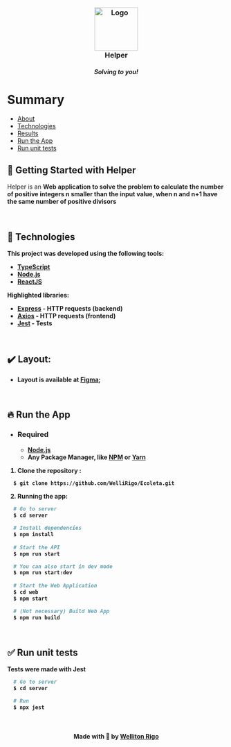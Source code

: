<h3 align="center">
    <img alt="Logo" title="#logo" width="100px" src="https://i.imgur.com/gmMROJl.png">    
    <br>
    Helper
</h3>
<h5 align="center">Solving to you!</h4> 

# Summary
- [About](#about)
- [Technologies](#technologies)
- [Results](#results)
- [Run the App](#run)
- [Run unit tests](#run-tests)

<a id="about"></a>
## 🔖 Getting Started with Helper

Helper is an <strong>Web application</string> to solve the problem to calculate the number of positive integers n smaller than the input value, when n and n+1 have the same number of positive divisors 

<br>

<a id="technologies"></a>
## :rocket: Technologies

This project was developed using the following tools:
- [TypeScript](https://www.typescriptlang.org/)
- [Node.js](https://nodejs.org/en/)
- [ReactJS](https://reactjs.org/)

Highlighted libraries:
- [Express](http://expressjs.com/pt-br/) - HTTP requests (backend)
- [Axios](https://axios-http.com/ptbr/docs/intro) - HTTP requests (frontend)
- [Jest](https://jestjs.io/pt-BR/) - Tests

<br/>

<a id="results"></a>
## :heavy_check_mark: Layout:

- Layout is available at [Figma](https://www.figma.com/file/QdATcQjcp3dJbEEt7AKYwc/Bridge?node-id=136%3A546);

<br/>

<a id="run"></a>
## :fire: Run the App
- ### **Required**
  - **[Node.js](https://nodejs.org/en/)**
  - Any Package Manager, like **[NPM](https://www.npmjs.com/)** or **[Yarn](https://yarnpkg.com/)**
1. Clone the repository :
```sh
  $ git clone https://github.com/WelliRigo/Ecoleta.git
```
2. Running the app:
```sh
  # Go to server
  $ cd server

  # Install dependencies
  $ npm install
  
  # Start the API
  $ npm run start

  # You can also start in dev mode
  $ npm run start:dev
  
  # Start the Web Application
  $ cd web
  $ npm start

  # (Not necessary) Build Web App
  $ npm run build

```
<br>

<a id="run-tests"></a>
## ✅ Run unit tests
Tests were made with Jest

```sh
  # Go to server
  $ cd server

  # Run
  $ npx jest

```

<br>

<h4 align="center">
    Made with 💜 by <a href="www.linkedin.com/in/welliton-rigo" target="_blank">Welliton Rigo</a>
</h4>


